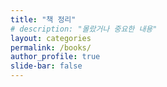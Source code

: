```yaml
---
title: "책 정리"
# description: "몰랐거나 중요한 내용"
layout: categories
permalink: /books/
author_profile: true
slide-bar: false
---
```

